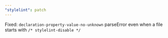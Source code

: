```yaml
---
"stylelint": patch
---
```


Fixed: `declaration-property-value-no-unknown` parseError even when a file starts with `/* stylelint-disable */`
